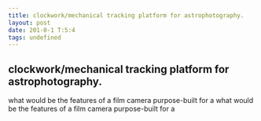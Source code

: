 ```yaml
---
title: clockwork/mechanical tracking platform for astrophotography.
layout: post
date: 201-0-1 T:5:4
tags: undefined
---
```

## clockwork/mechanical tracking platform for astrophotography.

what would be the features of a film camera purpose-built for awhat would be the features of a film camera purpose-built for a
